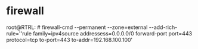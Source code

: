 # firewall
root@RTRL: # firewall-cmd --permanent --zone=external --add-rich-rule=''rule family=ipv4source addressess=0.0.0.0/0 forward-port port=443 protocol=tcp to-port=443 to-addr=192.168.100.100'
